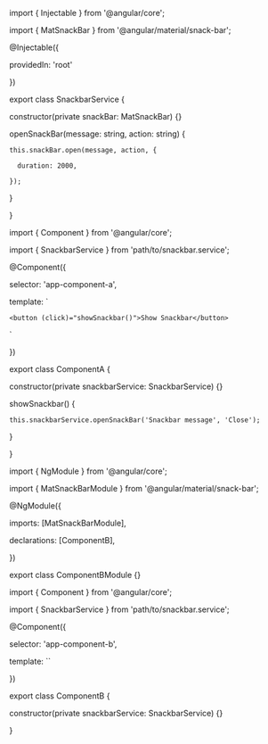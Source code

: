 
import { Injectable } from '@angular/core';

import { MatSnackBar } from '@angular/material/snack-bar';

@Injectable({

  providedIn: 'root'

})

export class SnackbarService {

  constructor(private snackBar: MatSnackBar) {}

  openSnackBar(message: string, action: string) {

    this.snackBar.open(message, action, {

      duration: 2000,

    });

  }

}

import { Component } from '@angular/core';

import { SnackbarService } from 'path/to/snackbar.service';

@Component({

  selector: 'app-component-a',

  template: `

    <button (click)="showSnackbar()">Show Snackbar</button>

  `

})

export class ComponentA {

  constructor(private snackbarService: SnackbarService) {}

  showSnackbar() {

    this.snackbarService.openSnackBar('Snackbar message', 'Close');

  }

}

import { NgModule } from '@angular/core';

import { MatSnackBarModule } from '@angular/material/snack-bar';

@NgModule({

  imports: [MatSnackBarModule],

  declarations: [ComponentB],

})

export class ComponentBModule {}

import { Component } from '@angular/core';

import { SnackbarService } from 'path/to/snackbar.service';

@Component({

  selector: 'app-component-b',

  template: ``

})

export class ComponentB {

  constructor(private snackbarService: SnackbarService) {}

}

